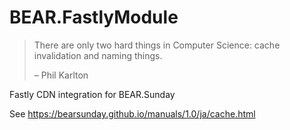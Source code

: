 # BEAR.FastlyModule

> There are only two hard things in Computer Science: cache invalidation and naming things.
>
> – Phil Karlton

Fastly CDN integration for BEAR.Sunday

See https://bearsunday.github.io/manuals/1.0/ja/cache.html
